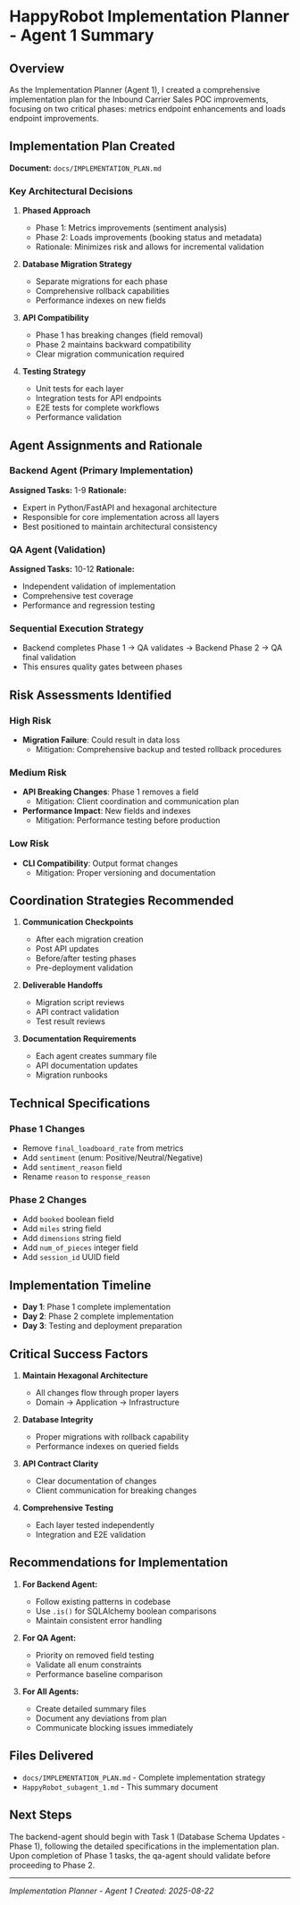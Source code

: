 # HappyRobot Implementation Planner - Agent 1 Summary

## Overview
As the Implementation Planner (Agent 1), I created a comprehensive implementation plan for the Inbound Carrier Sales POC improvements, focusing on two critical phases: metrics endpoint enhancements and loads endpoint improvements.

## Implementation Plan Created
**Document:** `docs/IMPLEMENTATION_PLAN.md`

### Key Architectural Decisions

1. **Phased Approach**
   - Phase 1: Metrics improvements (sentiment analysis)
   - Phase 2: Loads improvements (booking status and metadata)
   - Rationale: Minimizes risk and allows for incremental validation

2. **Database Migration Strategy**
   - Separate migrations for each phase
   - Comprehensive rollback capabilities
   - Performance indexes on new fields

3. **API Compatibility**
   - Phase 1 has breaking changes (field removal)
   - Phase 2 maintains backward compatibility
   - Clear migration communication required

4. **Testing Strategy**
   - Unit tests for each layer
   - Integration tests for API endpoints
   - E2E tests for complete workflows
   - Performance validation

## Agent Assignments and Rationale

### Backend Agent (Primary Implementation)
**Assigned Tasks:** 1-9
**Rationale:**
- Expert in Python/FastAPI and hexagonal architecture
- Responsible for core implementation across all layers
- Best positioned to maintain architectural consistency

### QA Agent (Validation)
**Assigned Tasks:** 10-12
**Rationale:**
- Independent validation of implementation
- Comprehensive test coverage
- Performance and regression testing

### Sequential Execution Strategy
- Backend completes Phase 1 → QA validates → Backend Phase 2 → QA final validation
- This ensures quality gates between phases

## Risk Assessments Identified

### High Risk
- **Migration Failure**: Could result in data loss
  - Mitigation: Comprehensive backup and tested rollback procedures

### Medium Risk
- **API Breaking Changes**: Phase 1 removes a field
  - Mitigation: Client coordination and communication plan
- **Performance Impact**: New fields and indexes
  - Mitigation: Performance testing before production

### Low Risk
- **CLI Compatibility**: Output format changes
  - Mitigation: Proper versioning and documentation

## Coordination Strategies Recommended

1. **Communication Checkpoints**
   - After each migration creation
   - Post API updates
   - Before/after testing phases
   - Pre-deployment validation

2. **Deliverable Handoffs**
   - Migration script reviews
   - API contract validation
   - Test result reviews

3. **Documentation Requirements**
   - Each agent creates summary file
   - API documentation updates
   - Migration runbooks

## Technical Specifications

### Phase 1 Changes
- Remove `final_loadboard_rate` from metrics
- Add `sentiment` (enum: Positive/Neutral/Negative)
- Add `sentiment_reason` field
- Rename `reason` to `response_reason`

### Phase 2 Changes
- Add `booked` boolean field
- Add `miles` string field
- Add `dimensions` string field
- Add `num_of_pieces` integer field
- Add `session_id` UUID field

## Implementation Timeline
- **Day 1**: Phase 1 complete implementation
- **Day 2**: Phase 2 complete implementation
- **Day 3**: Testing and deployment preparation

## Critical Success Factors

1. **Maintain Hexagonal Architecture**
   - All changes flow through proper layers
   - Domain → Application → Infrastructure

2. **Database Integrity**
   - Proper migrations with rollback capability
   - Performance indexes on queried fields

3. **API Contract Clarity**
   - Clear documentation of changes
   - Client communication for breaking changes

4. **Comprehensive Testing**
   - Each layer tested independently
   - Integration and E2E validation

## Recommendations for Implementation

1. **For Backend Agent:**
   - Follow existing patterns in codebase
   - Use `.is()` for SQLAlchemy boolean comparisons
   - Maintain consistent error handling

2. **For QA Agent:**
   - Priority on removed field testing
   - Validate all enum constraints
   - Performance baseline comparison

3. **For All Agents:**
   - Create detailed summary files
   - Document any deviations from plan
   - Communicate blocking issues immediately

## Files Delivered
- `docs/IMPLEMENTATION_PLAN.md` - Complete implementation strategy
- `HappyRobot_subagent_1.md` - This summary document

## Next Steps
The backend-agent should begin with Task 1 (Database Schema Updates - Phase 1), following the detailed specifications in the implementation plan. Upon completion of Phase 1 tasks, the qa-agent should validate before proceeding to Phase 2.

---
*Implementation Planner - Agent 1*
*Created: 2025-08-22*
